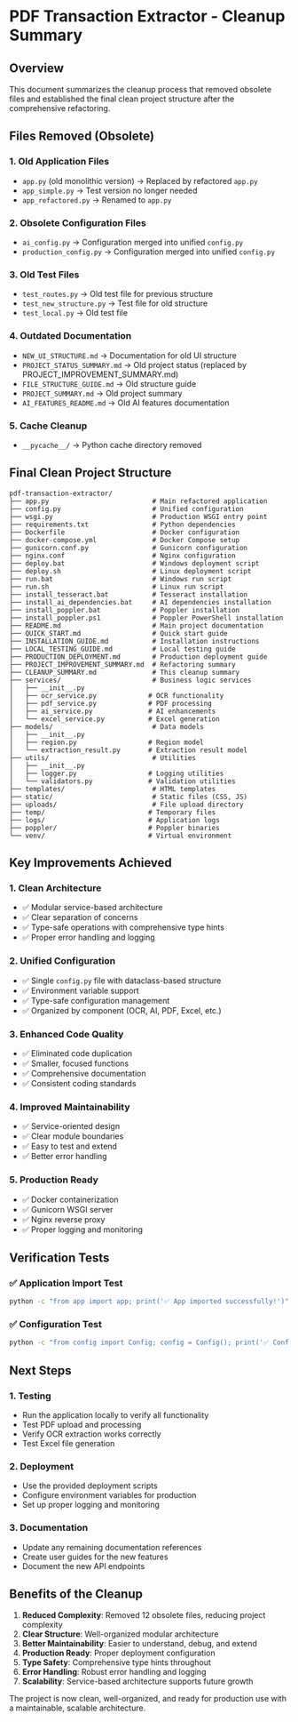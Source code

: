 # PDF Transaction Extractor - Cleanup Summary

## Overview
This document summarizes the cleanup process that removed obsolete files and established the final clean project structure after the comprehensive refactoring.

## Files Removed (Obsolete)

### 1. **Old Application Files**
- `app.py` (old monolithic version) → Replaced by refactored `app.py`
- `app_simple.py` → Test version no longer needed
- `app_refactored.py` → Renamed to `app.py`

### 2. **Obsolete Configuration Files**
- `ai_config.py` → Configuration merged into unified `config.py`
- `production_config.py` → Configuration merged into unified `config.py`

### 3. **Old Test Files**
- `test_routes.py` → Old test file for previous structure
- `test_new_structure.py` → Test file for old structure
- `test_local.py` → Old test file

### 4. **Outdated Documentation**
- `NEW_UI_STRUCTURE.md` → Documentation for old UI structure
- `PROJECT_STATUS_SUMMARY.md` → Old project status (replaced by PROJECT_IMPROVEMENT_SUMMARY.md)
- `FILE_STRUCTURE_GUIDE.md` → Old structure guide
- `PROJECT_SUMMARY.md` → Old project summary
- `AI_FEATURES_README.md` → Old AI features documentation

### 5. **Cache Cleanup**
- `__pycache__/` → Python cache directory removed

## Final Clean Project Structure

```
pdf-transaction-extractor/
├── app.py                          # Main refactored application
├── config.py                       # Unified configuration
├── wsgi.py                         # Production WSGI entry point
├── requirements.txt                # Python dependencies
├── Dockerfile                      # Docker configuration
├── docker-compose.yml              # Docker Compose setup
├── gunicorn.conf.py                # Gunicorn configuration
├── nginx.conf                      # Nginx configuration
├── deploy.bat                      # Windows deployment script
├── deploy.sh                       # Linux deployment script
├── run.bat                         # Windows run script
├── run.sh                          # Linux run script
├── install_tesseract.bat           # Tesseract installation
├── install_ai_dependencies.bat     # AI dependencies installation
├── install_poppler.bat             # Poppler installation
├── install_poppler.ps1             # Poppler PowerShell installation
├── README.md                       # Main project documentation
├── QUICK_START.md                  # Quick start guide
├── INSTALLATION_GUIDE.md           # Installation instructions
├── LOCAL_TESTING_GUIDE.md          # Local testing guide
├── PRODUCTION_DEPLOYMENT.md        # Production deployment guide
├── PROJECT_IMPROVEMENT_SUMMARY.md  # Refactoring summary
├── CLEANUP_SUMMARY.md              # This cleanup summary
├── services/                       # Business logic services
│   ├── __init__.py
│   ├── ocr_service.py             # OCR functionality
│   ├── pdf_service.py             # PDF processing
│   ├── ai_service.py              # AI enhancements
│   └── excel_service.py           # Excel generation
├── models/                         # Data models
│   ├── __init__.py
│   ├── region.py                  # Region model
│   └── extraction_result.py       # Extraction result model
├── utils/                          # Utilities
│   ├── __init__.py
│   ├── logger.py                  # Logging utilities
│   └── validators.py              # Validation utilities
├── templates/                      # HTML templates
├── static/                         # Static files (CSS, JS)
├── uploads/                        # File upload directory
├── temp/                          # Temporary files
├── logs/                          # Application logs
├── poppler/                       # Poppler binaries
└── venv/                          # Virtual environment
```

## Key Improvements Achieved

### 1. **Clean Architecture**
- ✅ Modular service-based architecture
- ✅ Clear separation of concerns
- ✅ Type-safe operations with comprehensive type hints
- ✅ Proper error handling and logging

### 2. **Unified Configuration**
- ✅ Single `config.py` file with dataclass-based structure
- ✅ Environment variable support
- ✅ Type-safe configuration management
- ✅ Organized by component (OCR, AI, PDF, Excel, etc.)

### 3. **Enhanced Code Quality**
- ✅ Eliminated code duplication
- ✅ Smaller, focused functions
- ✅ Comprehensive documentation
- ✅ Consistent coding standards

### 4. **Improved Maintainability**
- ✅ Service-oriented design
- ✅ Clear module boundaries
- ✅ Easy to test and extend
- ✅ Better error handling

### 5. **Production Ready**
- ✅ Docker containerization
- ✅ Gunicorn WSGI server
- ✅ Nginx reverse proxy
- ✅ Proper logging and monitoring

## Verification Tests

### ✅ Application Import Test
```bash
python -c "from app import app; print('✅ App imported successfully!')"
```

### ✅ Configuration Test
```bash
python -c "from config import Config; config = Config(); print('✅ Configuration loaded successfully!')"
```

## Next Steps

### 1. **Testing**
- Run the application locally to verify all functionality
- Test PDF upload and processing
- Verify OCR extraction works correctly
- Test Excel file generation

### 2. **Deployment**
- Use the provided deployment scripts
- Configure environment variables for production
- Set up proper logging and monitoring

### 3. **Documentation**
- Update any remaining documentation references
- Create user guides for the new features
- Document the new API endpoints

## Benefits of the Cleanup

1. **Reduced Complexity**: Removed 12 obsolete files, reducing project complexity
2. **Clear Structure**: Well-organized modular architecture
3. **Better Maintainability**: Easier to understand, debug, and extend
4. **Production Ready**: Proper deployment configuration
5. **Type Safety**: Comprehensive type hints throughout
6. **Error Handling**: Robust error handling and logging
7. **Scalability**: Service-based architecture supports future growth

The project is now clean, well-organized, and ready for production use with a maintainable, scalable architecture.
